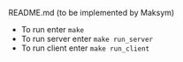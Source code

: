 README.md (to be implemented by Maksym)

- To run enter `make`
- To run server enter `make run_server`
- To run client enter `make run_client`
